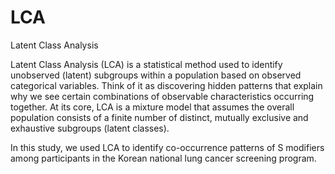 # LCA
Latent Class Analysis

Latent Class Analysis (LCA) is a statistical method used to identify unobserved (latent) subgroups within a population based on observed categorical variables. Think of it as discovering hidden patterns that explain why we see certain combinations of observable characteristics occurring together. At its core, LCA is a mixture model that assumes the overall population consists of a finite number of distinct, mutually exclusive and exhaustive subgroups (latent classes). 

In this study, we used LCA to identify co-occurrence patterns of S modifiers among participants in the Korean national lung cancer screening program.
